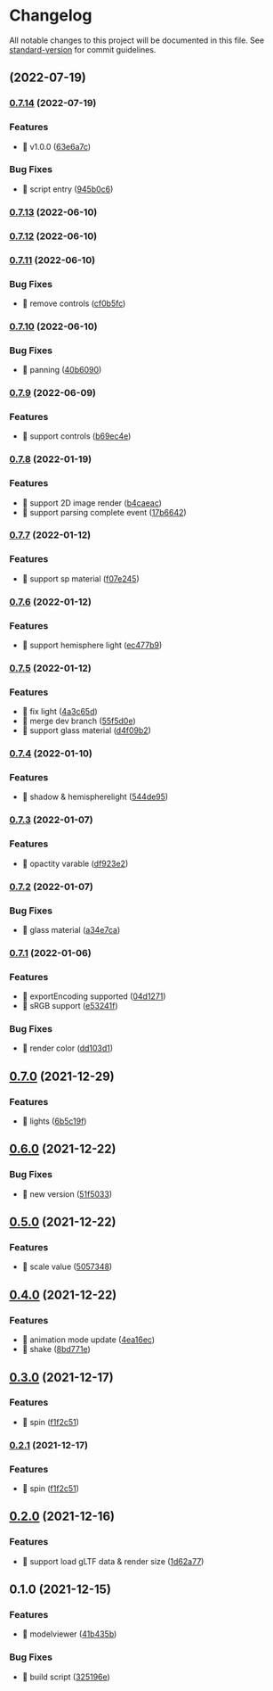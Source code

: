# Changelog

All notable changes to this project will be documented in this file. See [standard-version](https://github.com/conventional-changelog/standard-version) for commit guidelines.

## [](https://github.com/SmilingXinyi/3dmodelviewer/compare/v0.7.14...v) (2022-07-19)

### [0.7.14](https://github.com/SmilingXinyi/3dmodelviewer/compare/v0.7.10...v0.7.14) (2022-07-19)


### Features

* 🎸 v1.0.0 ([63e6a7c](https://github.com/SmilingXinyi/3dmodelviewer/commit/63e6a7c180f31d2f740d16a2bdae4f3be28f724b))


### Bug Fixes

* 🐛 script entry ([945b0c6](https://github.com/SmilingXinyi/3dmodelviewer/commit/945b0c6c7a9e835d07bbee6c61e40b5e5d1cbf13))

### [0.7.13](https://github.com/SmilingXinyi/3dmodelviewer/compare/v0.7.12...v0.7.13) (2022-06-10)

### [0.7.12](https://github.com/SmilingXinyi/3dmodelviewer/compare/v0.7.11...v0.7.12) (2022-06-10)

### [0.7.11](https://github.com/SmilingXinyi/3dmodelviewer/compare/v0.7.10...v0.7.11) (2022-06-10)


### Bug Fixes

* 🐛 remove controls ([cf0b5fc](https://github.com/SmilingXinyi/3dmodelviewer/commit/cf0b5fc1d3faa72f862d706e9860e52a07918f6f))

### [0.7.10](https://github.com/SmilingXinyi/3dmodelviewer/compare/v0.7.9...v0.7.10) (2022-06-10)


### Bug Fixes

* 🐛 panning ([40b6090](https://github.com/SmilingXinyi/3dmodelviewer/commit/40b6090d5a7eda73f1d58b60dc47932e620c4554))

### [0.7.9](https://github.com/SmilingXinyi/3dmodelviewer/compare/v0.7.8...v0.7.9) (2022-06-09)


### Features

* 🎸 support controls ([b69ec4e](https://github.com/SmilingXinyi/3dmodelviewer/commit/b69ec4e42d2369cee04c9b6ec32315274d8850c5))

### [0.7.8](https://github.com/SmilingXinyi/3dmodelviewer/compare/v0.7.7...v0.7.8) (2022-01-19)


### Features

* 🎸 support 2D image render ([b4caeac](https://github.com/SmilingXinyi/3dmodelviewer/commit/b4caeac1ea8bbec2ed3424a95d91a147a5095fa6))
* 🎸 support parsing complete event ([17b6642](https://github.com/SmilingXinyi/3dmodelviewer/commit/17b6642a21f43e5c957d7f413742206ae2c9ebe3))

### [0.7.7](https://github.com/SmilingXinyi/3dmodelviewer/compare/v0.7.6...v0.7.7) (2022-01-12)


### Features

* 🎸 support sp material ([f07e245](https://github.com/SmilingXinyi/3dmodelviewer/commit/f07e245abc18f7f6aef25c15a7a09d1119d38879))

### [0.7.6](https://github.com/SmilingXinyi/3dmodelviewer/compare/v0.7.5...v0.7.6) (2022-01-12)


### Features

* 🎸 support hemisphere light ([ec477b9](https://github.com/SmilingXinyi/3dmodelviewer/commit/ec477b904eb83fe94aadaba12fddd01f878cfbe2))

### [0.7.5](https://github.com/SmilingXinyi/3dmodelviewer/compare/v0.7.4...v0.7.5) (2022-01-12)


### Features

* 🎸 fix light ([4a3c65d](https://github.com/SmilingXinyi/3dmodelviewer/commit/4a3c65df7f86131894189cbcd57d3ef8667fa57f))
* 🎸 merge dev branch ([55f5d0e](https://github.com/SmilingXinyi/3dmodelviewer/commit/55f5d0efb1a28955b5b0457d624142cf04f93c32))
* 🎸 support glass material ([d4f09b2](https://github.com/SmilingXinyi/3dmodelviewer/commit/d4f09b2e50f89e0a95f43abdee4ef8c2e4b5b69b))

### [0.7.4](https://github.com/SmilingXinyi/3dmodelviewer/compare/v0.7.3...v0.7.4) (2022-01-10)


### Features

* 🎸 shadow & hemispherelight ([544de95](https://github.com/SmilingXinyi/3dmodelviewer/commit/544de95d21e8b75d59c38372e3881d419d72a4b4))

### [0.7.3](https://github.com/SmilingXinyi/3dmodelviewer/compare/v0.7.2...v0.7.3) (2022-01-07)


### Features

* 🎸 opactity varable ([df923e2](https://github.com/SmilingXinyi/3dmodelviewer/commit/df923e27cdf8d10b2825c385733ea8b64da914fe))

### [0.7.2](https://github.com/SmilingXinyi/3dmodelviewer/compare/v0.7.1...v0.7.2) (2022-01-07)


### Bug Fixes

* 🐛 glass material ([a34e7ca](https://github.com/SmilingXinyi/3dmodelviewer/commit/a34e7ca05ae709d151fa78648f630f6b0b4395a2))

### [0.7.1](https://github.com/SmilingXinyi/3dmodelviewer/compare/v0.7.0...v0.7.1) (2022-01-06)


### Features

* 🎸 exportEncoding supported ([04d1271](https://github.com/SmilingXinyi/3dmodelviewer/commit/04d1271c0203246f14c98bada19228daf9a42058))
* 🎸 sRGB support ([e53241f](https://github.com/SmilingXinyi/3dmodelviewer/commit/e53241fbc464f0320be2e5a887a751c488cec7b7))


### Bug Fixes

* 🐛 render color ([dd103d1](https://github.com/SmilingXinyi/3dmodelviewer/commit/dd103d123c5e2b7b757a804560c350d615b1f49c))

## [0.7.0](https://github.com/SmilingXinyi/3dmodelviewer/compare/v0.6.0...v0.7.0) (2021-12-29)


### Features

* 🎸 lights ([6b5c19f](https://github.com/SmilingXinyi/3dmodelviewer/commit/6b5c19fc4369f1a7be30797275a90069e9024bbe))

## [0.6.0](https://github.com/SmilingXinyi/3dmodelviewer/compare/v0.5.0...v0.6.0) (2021-12-22)


### Bug Fixes

* 🐛 new version ([51f5033](https://github.com/SmilingXinyi/3dmodelviewer/commit/51f50332bb9b327ed3fb065b96ea7c57936eeeb6))

## [0.5.0](https://github.com/SmilingXinyi/3dmodelviewer/compare/v0.4.0...v0.5.0) (2021-12-22)


### Features

* 🎸 scale value ([5057348](https://github.com/SmilingXinyi/3dmodelviewer/commit/50573486e8e5f0131023583eb9322bb72f696595))

## [0.4.0](https://github.com/SmilingXinyi/3dmodelviewer/compare/v0.3.0...v0.4.0) (2021-12-22)


### Features

* 🎸 animation mode update ([4ea16ec](https://github.com/SmilingXinyi/3dmodelviewer/commit/4ea16ecbf5d0df87291b559b629fe2a6a85ea6a6))
* 🎸 shake ([8bd771e](https://github.com/SmilingXinyi/3dmodelviewer/commit/8bd771e371966aadfa123f2a5b0eb6c2d05ea552))

## [0.3.0](https://github.com/SmilingXinyi/3dmodelviewer/compare/v0.2.0...v0.3.0) (2021-12-17)


### Features

* 🎸 spin ([f1f2c51](https://github.com/SmilingXinyi/3dmodelviewer/commit/f1f2c510e5c3eba1794458fe7f66afb86ccf43ec))

### [0.2.1](https://github.com/SmilingXinyi/3dmodelviewer/compare/v0.2.0...v0.2.1) (2021-12-17)


### Features

* 🎸 spin ([f1f2c51](https://github.com/SmilingXinyi/3dmodelviewer/commit/f1f2c510e5c3eba1794458fe7f66afb86ccf43ec))

## [0.2.0](https://github.com/SmilingXinyi/3dmodelviewer/compare/v0.1.0...v0.2.0) (2021-12-16)


### Features

* 🎸 support load gLTF data & render size ([1d62a77](https://github.com/SmilingXinyi/3dmodelviewer/commit/1d62a77e7aa23f4fc0e69d8b4130ced4d6ed243c))

## 0.1.0 (2021-12-15)


### Features

* 🎸 modelviewer ([41b435b](https://github.com/SmilingXinyi/3dmodelviewer/commit/41b435b1d9cb2d3aad3c50f90a84a4ba5890bc8a))


### Bug Fixes

* 🐛 build script ([325196e](https://github.com/SmilingXinyi/3dmodelviewer/commit/325196e3bfb41c6fbc1f307ff5e823492417a2d6))
